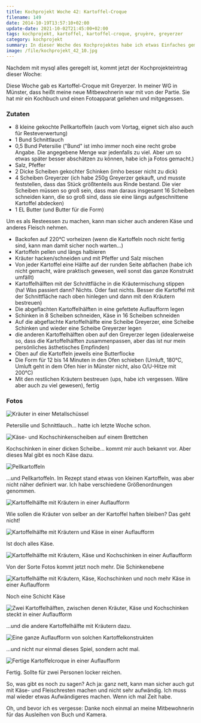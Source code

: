 ```yaml
---
title: Kochprojekt Woche 42: Kartoffel-Croque
filename: 149
date: 2014-10-19T13:57:10+02:00
update-date: 2021-10-02T21:45:00+02:00
tags: kochprojekt, kartoffel, kartoffel-croque, gruyère, greyerzer
category: kochprojekt
summary: In dieser Woche des Kochprojektes habe ich etwas Einfaches gemacht, und musste wieder mit seltsamen Dosierungsangaben kämpfen.
image: /file/kochprojekt_42_10.jpg
---
```

Nachdem mit mysql alles geregelt ist, kommt jetzt der Kochprojekteintrag dieser Woche:

Diese Woche gab es Kartoffel-Croque mit Greyerzer. In meiner WG in Münster, dass heißt meine neue Mitbewohnerin war mit von der Partie. Sie hat mir ein Kochbuch und einen Fotoapparat geliehen und mitgegessen.

### Zutaten

- 8 kleine gekochte Pellkartoffeln (auch vom Vortag, eignet sich also auch für Resteverwertung)
- 1 Bund Schnittlauch
- 0,5 Bund Petersilie ("Bund" ist imho immer noch eine recht grobe Angabe. Die angegebene Menge war jedenfalls zu viel. Aber um so etwas später besser abschätzen zu können, habe ich ja Fotos gemacht.)
- Salz, Pfeffer
- 2 Dicke Scheiben gekochter Schinken (imho besser nicht zu dick)
- 4 Scheiben Greyerzer (ich habe 250g Greyerzer gekauft, und musste feststellen, dass das Stück größtenteils aus Rinde bestand. Die vier Scheiben müssen so groß sein, dass man daraus insgesamt 16 Scheiben schneiden kann, die so groß sind, dass sie eine längs aufgeschnittene Kartoffel abdecken)
- 1 EL Butter (und Butter für die Form)

Um es als Resteessen zu machen, kann man sicher auch anderen Käse und anderes Fleisch nehmen.

- Backofen auf 220°C vorheizen (wenn die Kartoffeln noch nicht fertig sind, kann man damit sicher noch warten…)
- Kartoffeln pellen und längs halbieren
- Kräuter hacken/schneiden und mit Pfeffer und Salz mischen
- Von jeder Kartoffel eine Hälfte auf der runden Seite abflachen (habe ich nicht gemacht, wäre praktisch gewesen, weil sonst das ganze Konstrukt umfällt)
- Kartoffelhälften mit der Schnittfläche in die Kräutermischung stippen (ha! Was passiert dann? Nichts. Oder fast nichts. Besser die Kartoffel mit der Schnittfläche nach oben hinlegen und dann mit den Kräutern bestreuen)
- Die abgeflachten Kartoffelhälften in eine gefettete Auflaufform legen
- Schinken in 8 Scheiben schneiden, Käse in 16 Scheiben schneiden
- Auf die abgeflachte Kartoffelhälfte eine Scheibe Greyerzer, eine Scheibe Schinken und wieder eine Scheibe Greyerzer legen
- die anderen Kartoffelhälften oben auf den Greyerzer legen (idealerweise so, dass die Kartoffelhälften zusammenpassen, aber das ist nur mein persönliches ästhetisches Empfinden)
- Oben auf die Kartoffeln jeweils eine Butterflocke
- Die Form für 12 bis 14 Minuten in den Ofen schieben (Umluft, 180°C, Umluft geht in dem Ofen hier in Münster nicht, also O/U-Hitze mit 200°C)
- Mit den restlichen Kräutern bestreuen (ups, habe ich vergessen. Wäre aber auch zu viel gewesen), fertig

### Fotos

![Kräuter in einer Metallschüssel](/file/kochprojekt_42_01.jpg)

Petersilie und Schnittlauch… hatte ich letzte Woche schon.

![Käse- und Kochschinkenscheiben auf einem Brettchen](/file/kochprojekt_42_02.jpg)

Kochschinken in einer dicken Scheibe… kommt mir auch bekannt vor. Aber dieses Mal gibt es noch Käse dazu.

![Pellkartoffeln](/file/kochprojekt_42_03.jpg)

…und Pellkartoffeln. Im Rezept stand etwas von kleinen Kartoffeln, was aber nicht näher definiert war. Ich habe verschiedene Größenordnungen genommen.

![Kartoffelhälfte mit Kräutern in einer Auflaufform](/file/kochprojekt_42_04.jpg)

Wie sollen die Kräuter von selber an der Kartoffel haften bleiben? Das geht nicht!

![Kartoffelhälfte mit Kräutern und Käse in einer Auflaufform](/file/kochprojekt_42_05.jpg)

Ist doch alles Käse.

![Kartoffelhälfte mit Kräutern, Käse und Kochschinken in einer Auflaufform](/file/kochprojekt_42_06.jpg)

Von der Sorte Fotos kommt jetzt noch mehr. Die Schinkenebene

![Kartoffelhälfte mit Kräutern, Käse, Kochschinken und noch mehr Käse in einer Auflaufform](/file/kochprojekt_42_07.jpg)

Noch eine Schicht Käse

![Zwei Kartoffelhälften, zwischen denen Kräuter, Käse und Kochschinken steckt in einer Auflaufform](/file/kochprojekt_42_08.jpg)

…und die andere Kartoffelhälfte mit Kräutern dazu.

![Eine ganze Auflaufform von solchen Kartoffelkonstrukten](/file/kochprojekt_42_09.jpg)

…und nicht nur einmal dieses Spiel, sondern acht mal.

![Fertige Kartoffelcroque in einer Auflaufform](/file/kochprojekt_42_10.jpg)

Fertig. Sollte für zwei Personen locker reichen.

So, was gibt es noch zu sagen? Ach ja: ganz nett, kann man sicher auch gut mit Käse- und Fleischresten machen und nicht sehr aufwändig. Ich muss mal wieder etwas Aufwändigeres machen. Wenn ich mal Zeit habe.

Oh, und bevor ich es vergesse: Danke noch einmal an meine Mitbewohnerin für das Ausleihen von Buch und Kamera.
